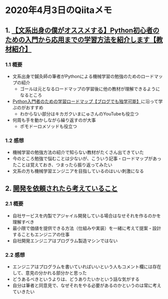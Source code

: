 # 2020年4月3日のQiitaメモ

## 1. [【文系出身の僕がオススメする】Python初心者のための入門から応用までの学習方法を紹介します【教材紹介】](https://qiita.com/kazuki310_/items/09f01356a1c35df07159)

### 1.1 概要

- 文系出身で鍼灸師の筆者がPythonによる機械学習の勉強のためのロードマップの紹介
  - ゴールは元となるロードマップの学習後に他の教材が理解できるようになるところ
- [Python入門者のための学習ロードマップ【ブログでも独学可能】](https://obgynai.com/python-roadmap/)に沿って学ぶのがおすすめ
  - わからない部分はキカガクいまにゅさんのYouTubeも役立つ
- 何周も手を動かしながら繰り返すのが大事
  - ポモドーロメソッドも役立つ

### 1.2 感想

- 機械学習の勉強方法の紹介で知らない教材がたくさん出てきていた
- 今のところ勉強で悩むことは少ないが、こういう記事・ロードマップがあったことは覚えておき、つまったら振り返ってみたい
- 文系の方も機械学習エンジニアを目指しているのはいい刺激になる

## 2. [開発を依頼されたら考えていること](https://qiita.com/yuichi_tr/items/989fc910c841ee6fd68e)

### 2.1 概要

- 自社サービスを内製でアジャイル開発している場合はなせそれを作るのかを理解すべき
- 最小限で価値を提供できる方法（仕組みや実装）を一緒に考えて提案・設計することもエンジニアの仕事
- 自社開発エンジニアはプログラム製造マシンではない

### 2.2 感想

- エンジニアはプログラムを書いていればいいという人もコメント欄には存在して、意見の分かれる部分かと思った
- どうあるべきというよりは、どうありたいかという話な気がする
- 自分は筆者と同意見で、なぜそれをやる必要があるのかというのは常に考えていきたい

